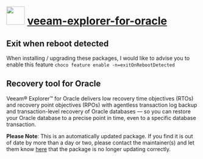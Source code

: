 # <img src="https://cdn.jsdelivr.net/gh/mkevenaar/chocolatey-packages@d2b72044aa2db02988a4b0cf809ad1ea309f4d0c/icons/veeam-explorer-for-oracle.png" width="48" height="48"/> [veeam-explorer-for-oracle](https://community.chocolatey.org/packages/veeam-explorer-for-oracle)

## Exit when reboot detected

When installing / upgrading these packages, I would like to advise you to enable this feature `choco feature enable -n=exitOnRebootDetected`

## Recovery tool for Oracle

Veeam® Explorer™ for Oracle delivers low recovery time objectives (RTOs) and recovery point objectives (RPOs) with agentless transaction log backup and transaction-level recovery of Oracle databases — so you can restore your Oracle database to a precise point in time, even to a specific database transaction.

**Please Note**: This is an automatically updated package. If you find it is
out of date by more than a day or two, please contact the maintainer(s) and
let them know [here](https://github.com/mkevenaar/chocolatey-packages/issues) that the package is no longer updating correctly.
